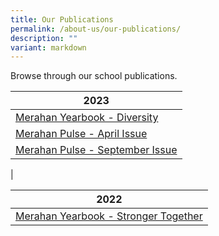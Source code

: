 ```yaml
---
title: Our Publications
permalink: /about-us/our-publications/
description: ""
variant: markdown
---
```

Browse through our school publications.


| 2023  |  
| -------- | 
|[Merahan Yearbook - Diversity](https://online.fliphtml5.com/cjnla/cdob/) |
|[Merahan Pulse - April Issue](/files/merahan%20pulse%202023%20-%20issue%201%20april.pdf) |
| [Merahan Pulse - September Issue](/files/merahan%20pulse%20-%20september%20issue.pdf)|
|

| 2022  |  
| -------- | 
| [Merahan Yearbook - Stronger Together](https://online.fliphtml5.com/cjnla/gwbu/)|